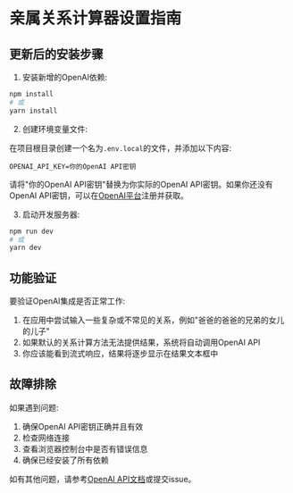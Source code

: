 # 亲属关系计算器设置指南

## 更新后的安装步骤

1. 安装新增的OpenAI依赖:

```bash
npm install
# 或
yarn install
```

2. 创建环境变量文件:

在项目根目录创建一个名为`.env.local`的文件，并添加以下内容:

```
OPENAI_API_KEY=你的OpenAI API密钥
```

请将"你的OpenAI API密钥"替换为你实际的OpenAI API密钥。如果你还没有OpenAI API密钥，可以在[OpenAI平台](https://platform.openai.com/)注册并获取。

3. 启动开发服务器:

```bash
npm run dev
# 或
yarn dev
```

## 功能验证

要验证OpenAI集成是否正常工作:

1. 在应用中尝试输入一些复杂或不常见的关系，例如"爸爸的爸爸的兄弟的女儿的儿子"
2. 如果默认的关系计算方法无法提供结果，系统将自动调用OpenAI API
3. 你应该能看到流式响应，结果将逐步显示在结果文本框中

## 故障排除

如果遇到问题:

1. 确保OpenAI API密钥正确并且有效
2. 检查网络连接
3. 查看浏览器控制台中是否有错误信息
4. 确保已经安装了所有依赖

如有其他问题，请参考[OpenAI API文档](https://platform.openai.com/docs/api-reference)或提交issue。 